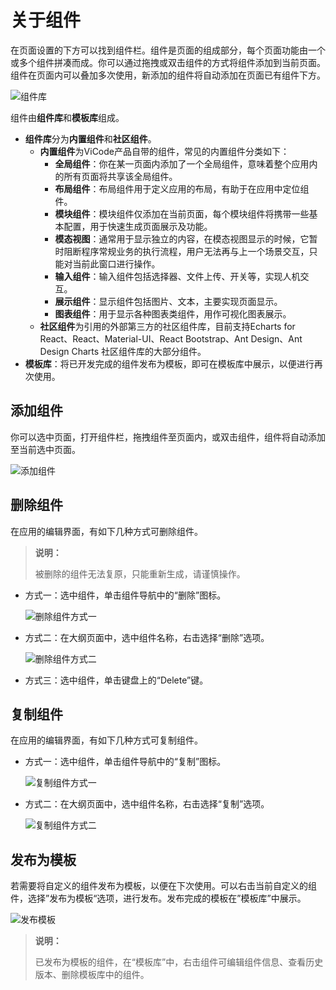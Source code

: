 # 关于组件

在页面设置的下方可以找到组件栏。组件是页面的组成部分，每个页面功能由一个或多个组件拼凑而成。你可以通过拖拽或双击组件的方式将组件添加到当前页面。组件在页面内可以叠加多次使用，新添加的组件将自动添加在页面已有组件下方。

![组件库](https://docimages.blob.core.chinacloudapi.cn/images/Kris/Apps/comptents20210629.png)

组件由**组件库**和**模板库**组成。

- **组件库**分为**内置组件**和**社区组件**。
    - **内置组件**为ViCode产品自带的组件，常见的内置组件分类如下：
        - **全局组件**：你在某一页面内添加了一个全局组件，意味着整个应用内的所有页面将共享该全局组件。
        - **布局组件**：布局组件用于定义应用的布局，有助于在应用中定位组件。
        - **模块组件**：模块组件仅添加在当前页面，每个模块组件将携带一些基本配置，用于快速生成页面展示及功能。
        - **模态视图**：通常用于显示独立的内容，在模态视图显示的时候，它暂时阻断程序常规业务的执行流程，用户无法再与上一个场景交互，只能对当前此窗口进行操作。
        - **输入组件**：输入组件包括选择器、文件上传、开关等，实现人机交互。
        - **展示组件**：显示组件包括图片、文本，主要实现页面显示。
        - **图表组件**：用于显示各种图表类组件，用作可视化图表展示。
    - **社区组件**为引用的外部第三方的社区组件库，目前支持Echarts for React、React、Material-UI、React Bootstrap、Ant Design、Ant Design Charts 社区组件库的大部分组件。
- **模板库**：将已开发完成的组件发布为模板，即可在模板库中展示，以便进行再次使用。
## 添加组件

你可以选中页面，打开组件栏，拖拽组件至页面内，或双击组件，组件将自动添加至当前选中页面。

![添加组件](https://docimages.blob.core.chinacloudapi.cn/images/Kris/Apps/addcomptents20210608.png)

## 删除组件

在应用的编辑界面，有如下几种方式可删除组件。

>**说明：**
>
>被删除的组件无法复原，只能重新生成，请谨慎操作。

- 方式一：选中组件，单击组件导航中的“删除”图标。

    ![删除组件方式一](https://docimages.blob.core.chinacloudapi.cn/images/Kris/Apps/compentdelete20210425.png)

- 方式二：在大纲页面中，选中组件名称，右击选择“删除”选项。

    ![删除组件方式二](https://docimages.blob.core.chinacloudapi.cn/images/Kris/Apps/delete220210425.png)

- 方式三：选中组件，单击键盘上的“Delete”键。

## 复制组件

在应用的编辑界面，有如下几种方式可复制组件。

- 方式一：选中组件，单击组件导航中的“复制”图标。
  
    ![复制组件方式一](https://docimages.blob.core.chinacloudapi.cn/images/Kris/Apps/copycompent120210425.png)

- 方式二：在大纲页面中，选中组件名称，右击选择“复制”选项。

    ![复制组件方式二](https://docimages.blob.core.chinacloudapi.cn/images/Kris/Apps/copycompent220210425.png)

## 发布为模板

若需要将自定义的组件发布为模板，以便在下次使用。可以右击当前自定义的组件，选择”发布为模板“选项，进行发布。发布完成的模板在”模板库”中展示。

![发布模板](https://docimages.blob.core.chinacloudapi.cn/images/Kris/Apps/publishtemplate20210608.png)

>**说明：**
>
>已发布为模板的组件，在“模板库”中，右击组件可编辑组件信息、查看历史版本、删除模板库中的组件。
